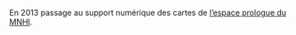 En 2013 passage au support numérique des cartes de [l’espace prologue du MNHI](http://www.histoire-immigration.fr/questions-contemporaines/cartes).
